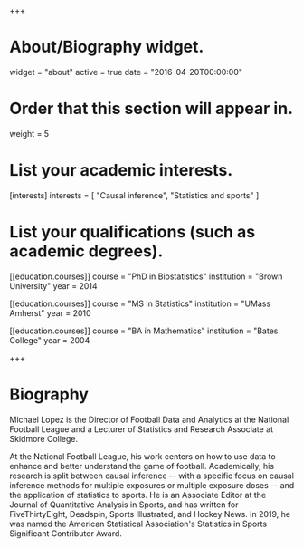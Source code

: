 +++
# About/Biography widget.
widget = "about"
active = true
date = "2016-04-20T00:00:00"

# Order that this section will appear in.
weight = 5

# List your academic interests.
[interests]
  interests = [
    "Causal inference",
    "Statistics and sports"
  ]

# List your qualifications (such as academic degrees).
[[education.courses]]
  course = "PhD in Biostatistics"
  institution = "Brown University"
  year = 2014

[[education.courses]]
  course = "MS in Statistics"
  institution = "UMass Amherst"
  year = 2010

[[education.courses]]
  course = "BA in Mathematics"
  institution = "Bates College"
  year = 2004
 
+++

# Biography

Michael Lopez is the Director of Football Data and Analytics at the National Football League and a Lecturer of Statistics and Research Associate at Skidmore College. 

At the National Football League, his work centers on how to use data to enhance and better understand the game of football. Academically, his research is split between causal inference -- with a specific focus on causal inference methods for multiple exposures or multiple exposure doses -- and the application of statistics to sports. He is an Associate Editor at the Journal of Quantitative Analysis in Sports, and has written for FiveThirtyEight, Deadspin, Sports Illustrated, and Hockey News. In 2019, he was named the American Statistical Association's Statistics in Sports Significant Contributor Award.
